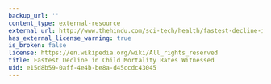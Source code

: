 ```yaml
---
backup_url: ''
content_type: external-resource
external_url: http://www.thehindu.com/sci-tech/health/fastest-decline-in-child-mortality-rates-witnessed/article6416187.ece
has_external_license_warning: true
is_broken: false
license: https://en.wikipedia.org/wiki/All_rights_reserved
title: Fastest Decline in Child Mortality Rates Witnessed
uid: e15d8b59-0aff-4e4b-be8a-d45ccdc43045
---
```

